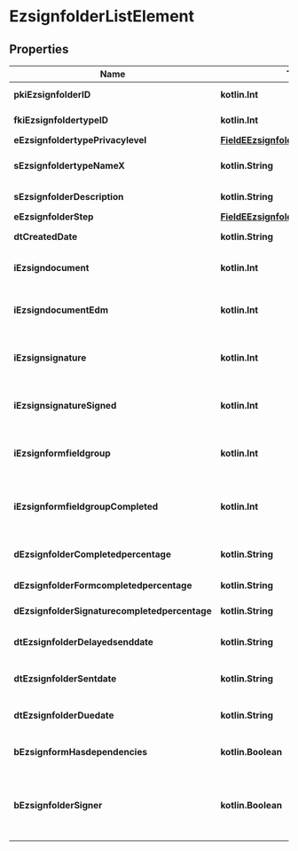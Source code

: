 
# EzsignfolderListElement

## Properties
| Name | Type | Description | Notes |
| ------------ | ------------- | ------------- | ------------- |
| **pkiEzsignfolderID** | **kotlin.Int** | The unique ID of the Ezsignfolder |  |
| **fkiEzsignfoldertypeID** | **kotlin.Int** | The unique ID of the Ezsignfoldertype. |  |
| **eEzsignfoldertypePrivacylevel** | [**FieldEEzsignfoldertypePrivacylevel**](FieldEEzsignfoldertypePrivacylevel.md) |  |  |
| **sEzsignfoldertypeNameX** | **kotlin.String** | The name of the Ezsignfoldertype in the language of the requester |  |
| **sEzsignfolderDescription** | **kotlin.String** | The description of the Ezsignfolder |  |
| **eEzsignfolderStep** | [**FieldEEzsignfolderStep**](FieldEEzsignfolderStep.md) |  |  |
| **dtCreatedDate** | **kotlin.String** | The date and time at which the object was created |  |
| **iEzsigndocument** | **kotlin.Int** | The total number of Ezsigndocument in the folder |  |
| **iEzsigndocumentEdm** | **kotlin.Int** | The total number of Ezsigndocument in the folder that were saved in the edm system |  |
| **iEzsignsignature** | **kotlin.Int** | The total number of signature blocks in all Ezsigndocuments in the folder |  |
| **iEzsignsignatureSigned** | **kotlin.Int** | The total number of already signed signature blocks in all Ezsigndocuments in the folder |  |
| **iEzsignformfieldgroup** | **kotlin.Int** | The total number of Ezsignformfieldgroup in all Ezsigndocuments in the folder |  |
| **iEzsignformfieldgroupCompleted** | **kotlin.Int** | The total number of completed Ezsignformfieldgroup in all Ezsigndocuments in the folder |  |
| **dEzsignfolderCompletedpercentage** | **kotlin.String** | Percentage of Ezsignform/Ezsignsignatures has completed |  |
| **dEzsignfolderFormcompletedpercentage** | **kotlin.String** | Percentage of Ezsignform has completed |  |
| **dEzsignfolderSignaturecompletedpercentage** | **kotlin.String** | Percentage of Ezsignsignatures has signed |  |
| **dtEzsignfolderDelayedsenddate** | **kotlin.String** | The date and time at which the Ezsignfolder will be sent in the future. |  [optional] |
| **dtEzsignfolderSentdate** | **kotlin.String** | The date and time at which the Ezsignfolder was sent the last time. |  [optional] |
| **dtEzsignfolderDuedate** | **kotlin.String** | The maximum date and time at which the Ezsignfolder can be signed. |  [optional] |
| **bEzsignformHasdependencies** | **kotlin.Boolean** | Whether the Ezsignform/Ezsignsignatures has dependencies or not |  [optional] |
| **bEzsignfolderSigner** | **kotlin.Boolean** | Whether the Ezsignfolder has an Ezsignsignatures that need to be signed or an Ezsignformfieldgroups that need to be filled by the current user |  [optional] |



